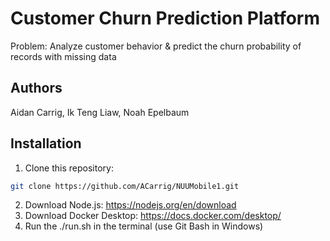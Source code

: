 # Customer Churn Prediction Platform
Problem: Analyze customer behavior & predict the churn probability of records with missing data

## Authors
Aidan Carrig, Ik Teng Liaw, Noah Epelbaum

## Installation
1. Clone this repository:
```bash
git clone https://github.com/ACarrig/NUUMobile1.git
```
2. Download Node.js: https://nodejs.org/en/download
3. Download Docker Desktop: https://docs.docker.com/desktop/
4. Run the ./run.sh in the terminal (use Git Bash in Windows)


